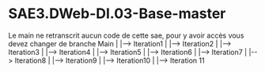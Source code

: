# SAE3.DWeb-DI.03-Base-master
Le main ne retranscrit aucun code de cette sae, pour y avoir accès vous devez changer de branche Main | |--> Iteration1 | |--> Iteration2 | |--> Iteration3 | |--> Iteration4 | |--> Iteration5 | |--> Iteration6 | |--> Iteration7 | |--> Iteration8 | |--> Iteration9 | |--> Iteration10 | |--> Iteration 11
